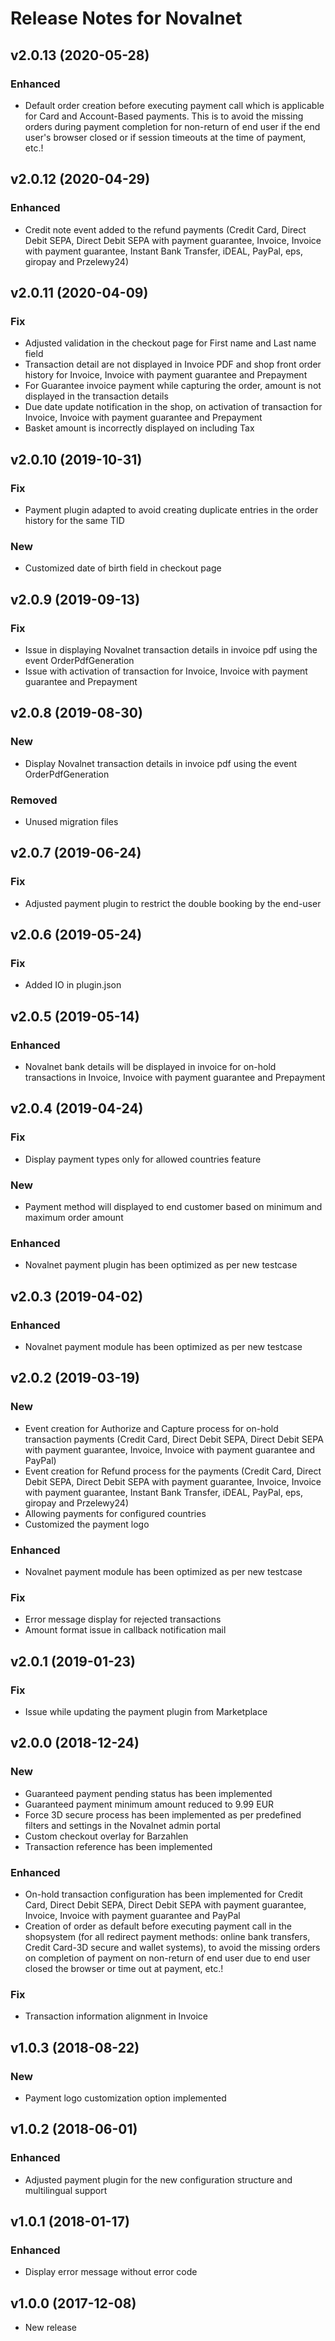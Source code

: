 # Release Notes for Novalnet

## v2.0.13 (2020-05-28)

### Enhanced

- Default order creation before executing payment call which is applicable for Card and Account-Based payments. This is to avoid the missing orders during payment completion for non-return of end user if the end user's browser closed or if session timeouts at the time of payment, etc.!

## v2.0.12 (2020-04-29)

### Enhanced

- Credit note event added to the refund payments (Credit Card, Direct Debit SEPA, Direct Debit SEPA with payment guarantee, Invoice, Invoice with payment guarantee, Instant Bank Transfer, iDEAL, PayPal, eps, giropay and Przelewy24)

## v2.0.11 (2020-04-09)

### Fix

- Adjusted validation in the checkout page for First name and Last name field
- Transaction detail are not displayed in Invoice PDF and shop front order history for Invoice, Invoice with payment guarantee and Prepayment
- For Guarantee invoice payment while capturing the order, amount is not displayed in the transaction details
- Due date update notification in the shop, on activation of transaction for Invoice, Invoice with payment guarantee and Prepayment
- Basket amount is incorrectly displayed on including Tax

## v2.0.10 (2019-10-31)

### Fix

- Payment plugin adapted to avoid creating duplicate entries in the order history for the same TID

### New

- Customized date of birth field in checkout page

## v2.0.9 (2019-09-13)

### Fix

- Issue in displaying Novalnet transaction details in invoice pdf using the event OrderPdfGeneration
- Issue with activation of transaction for Invoice, Invoice with payment guarantee and Prepayment

## v2.0.8 (2019-08-30)

### New

- Display Novalnet transaction details in invoice pdf using the event OrderPdfGeneration

### Removed

- Unused migration files

## v2.0.7 (2019-06-24)

### Fix

- Adjusted payment plugin to restrict the double booking by the end-user

## v2.0.6 (2019-05-24)

### Fix

- Added IO in plugin.json

## v2.0.5 (2019-05-14)

### Enhanced

- Novalnet bank details will be displayed in invoice for on-hold transactions in Invoice, Invoice with payment guarantee and Prepayment

## v2.0.4 (2019-04-24)

### Fix

- Display payment types only for allowed countries feature

### New

- Payment method will displayed to end customer based on minimum and maximum order amount

### Enhanced

- Novalnet payment plugin has been optimized as per new testcase

## v2.0.3 (2019-04-02)

### Enhanced

- Novalnet payment module has been optimized as per new testcase

## v2.0.2 (2019-03-19)

### New

- Event creation for Authorize and Capture process for on-hold transaction payments (Credit Card, Direct Debit SEPA, Direct Debit SEPA with payment guarantee, Invoice, Invoice with payment guarantee and PayPal)
- Event creation for Refund process for the payments (Credit Card, Direct Debit SEPA, Direct Debit SEPA with payment guarantee, Invoice, Invoice with payment guarantee, Instant Bank Transfer, iDEAL, PayPal, eps, giropay and Przelewy24)
- Allowing payments for configured countries
- Customized the payment logo

### Enhanced

- Novalnet payment module has been optimized as per new testcase

### Fix

- Error message display for rejected transactions
- Amount format issue in callback notification mail

## v2.0.1 (2019-01-23)

### Fix

- Issue while updating the payment plugin from Marketplace

## v2.0.0 (2018-12-24)

### New

- Guaranteed payment pending status has been implemented
- Guaranteed payment minimum amount reduced to 9.99 EUR
- Force 3D secure process has been implemented as per predefined filters and settings in the Novalnet admin portal
- Custom checkout overlay for Barzahlen
- Transaction reference has been implemented

### Enhanced

- On-hold transaction configuration has been implemented for Credit Card, Direct Debit SEPA, Direct Debit SEPA with payment guarantee, Invoice, Invoice with payment guarantee and PayPal
- Creation of order as default before executing payment call in the shopsystem (for all redirect payment methods: online bank transfers, Credit Card-3D secure and wallet systems), to avoid the missing orders on completion of payment on non-return of end user due to end user closed the browser or time out at payment, etc.!

### Fix

- Transaction information alignment in Invoice

## v1.0.3 (2018-08-22)

### New

- Payment logo customization option implemented

## v1.0.2 (2018-06-01)

### Enhanced

- Adjusted payment plugin for the new configuration structure and multilingual support

## v1.0.1 (2018-01-17)

### Enhanced

- Display error message without error code

## v1.0.0 (2017-12-08)

- New release
